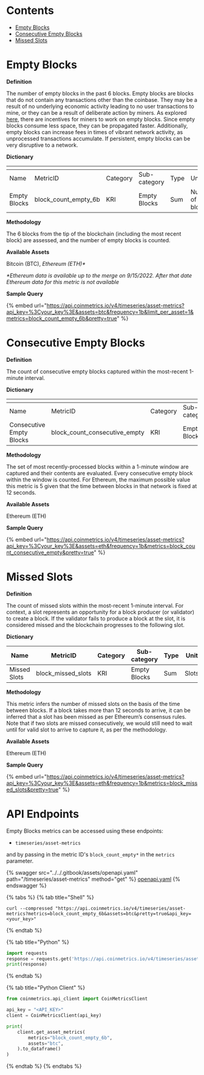 # Contents

* [Empty Blocks](empty-blocks.md#block_count_empty_6b)
* [Consecutive Empty Blocks](empty-blocks.md#block_count_consecutive_empty)
* [Missed Slots](empty-blocks.md#block_missed_slots)


# Empty Blocks<a href="#block_count_empty" id="block_count_empty"></a>

**Definition**

The number of empty blocks in the past 6 blocks. Empty blocks are blocks that do not contain any transactions other than the coinbase. They may be a result of no underlying economic activity leading to no user transactions to mine, or they can be a result of deliberate action by miners. As explored [here](http://dspace.unive.it/handle/10579/15163), there are incentives for miners to work on empty blocks. Since empty blocks consume less space, they can be propagated faster. Additionally, empty blocks can increase fees in times of vibrant network activity, as unprocessed transactions accumulate. If persistent, empty blocks can be very disruptive to a network.

**Dictionary**

<table data-header-hidden><thead><tr><th width="173"></th><th width="213"></th><th width="110"></th><th width="143"></th><th></th><th width="174"></th><th></th></tr></thead><tbody><tr><td>Name</td><td>MetricID</td><td>Category</td><td>Sub-category</td><td>Type</td><td>Unit</td><td>Interval</td></tr><tr><td>Empty Blocks</td><td>block_count_empty_6b</td><td>KRI</td><td>Empty Blocks</td><td>Sum</td><td>Number of blocks</td><td>1 block</td></tr></tbody></table>

**Methodology**

The 6 blocks from the tip of the blockchain (including the most recent block) are assessed, and the number of empty blocks is counted.

**Available Assets**

Bitcoin (BTC), _Ethereum (ETH)\*_

_\*Ethereum data is available up to the merge on 9/15/2022. After that date Ethereum data for this metric is not available_

**Sample Query**

{% embed url="https://api.coinmetrics.io/v4/timeseries/asset-metrics?api_key=%3Cyour_key%3E&assets=btc&frequency=1b&limit_per_asset=1&metrics=block_count_empty_6b&pretty=true" %}

# Consecutive Empty Blocks<a href="#block_count_consecutive_empty" id="block_count_consecutive_empty"></a>

**Definition**

The count of consecutive empty blocks captured within the most-recent 1-minute interval.

**Dictionary**

<table data-header-hidden><thead><tr><th width="170"></th><th width="177"></th><th width="107"></th><th width="106"></th><th></th><th></th><th></th></tr></thead><tbody><tr><td>Name</td><td>MetricID</td><td>Category</td><td>Sub-category</td><td>Type</td><td>Unit</td><td>Interval</td></tr><tr><td>Consecutive Empty Blocks</td><td>block_count_consecutive_empty</td><td>KRI</td><td>Empty Blocks</td><td>Sum</td><td>Count of  Blocks</td><td>1b</td></tr></tbody></table>

**Methodology**

The set of most recently-processed blocks within a 1-minute window are captured and their contents are evaluated. Every consecutive empty block within the window is counted. For Ethereum, the maximum possible value this metric is 5 given that the time between blocks in that network is fixed at 12 seconds.

**Available Assets**

Ethereum (ETH)

**Sample Query**

{% embed url="https://api.coinmetrics.io/v4/timeseries/asset-metrics?api_key=%3Cyour_key%3E&assets=eth&frequency=1b&metrics=block_count_consecutive_empty&pretty=true" %}

# Missed Slots<a href="#block_missed_slots" id="block_missed_slots"></a>

**Definition**

The count of missed slots within the most-recent 1-minute interval. For context, a slot represents an opportunity for a block producer (or validator) to create a block. If the validator fails to produce a block at the slot, it is considered missed and the blockchain progresses to the following slot.

**Dictionary**

| Name         | MetricID             | Category | Sub-category | Type | Unit  | Interval |
| ------------ | -------------------- | -------- | ------------ | ---- | ----- | -------- |
| Missed Slots | block\_missed\_slots | KRI      | Empty Blocks | Sum  | Slots | 1b       |

**Methodology**

This metric infers the number of missed slots on the basis of the time between blocks. If a block takes more than 12 seconds to arrive, it can be inferred that a slot has been missed as per Ethereum’s consensus rules. Note that if two slots are missed consecutively, we would still need to wait until for valid slot to arrive to capture it, as per the methodology.

**Available Assets**

Ethereum (ETH)

**Sample Query**

{% embed url="https://api.coinmetrics.io/v4/timeseries/asset-metrics?api_key=%3Cyour_key%3E&assets=eth&frequency=1b&metrics=block_missed_slots&pretty=true" %}

# API Endpoints

Empty Blocks metrics can be accessed using these endpoints:

* `timeseries/asset-metrics`

and by passing in the metric ID's `block_count_empty*` in the `metrics` parameter.

{% swagger src="../../.gitbook/assets/openapi.yaml" path="/timeseries/asset-metrics" method="get" %}
[openapi.yaml](../../.gitbook/assets/openapi.yaml)
{% endswagger %}

{% tabs %}
{% tab title="Shell" %}
```shell
curl --compressed "https://api.coinmetrics.io/v4/timeseries/asset-metrics?metrics=block_count_empty_6b&assets=btc&pretty=true&api_key=<your_key>"
```
{% endtab %}

{% tab title="Python" %}
```python
import requests
response = requests.get('https://api.coinmetrics.io/v4/timeseries/asset-metrics?metrics=block_count_empty_6b&assets=btc&pretty=true&api_key=<your_key>').json()
print(response)
```
{% endtab %}

{% tab title="Python Client" %}
```python
from coinmetrics.api_client import CoinMetricsClient

api_key = "<API_KEY>"
client = CoinMetricsClient(api_key)

print(
    client.get_asset_metrics(
        metrics="block_count_empty_6b", 
        assets="btc",
    ).to_dataframe()
)
```
{% endtab %}
{% endtabs %}

